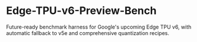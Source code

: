 # Edge-TPU-v6-Preview-Bench
Future-ready benchmark harness for Google's upcoming Edge TPU v6, with automatic fallback to v5e and comprehensive quantization recipes.
